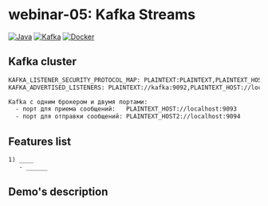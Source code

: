# webinar-05: Kafka Streams
[![Java](https://img.shields.io/badge/Java-E43222??style=for-the-badge&logo=openjdk&logoColor=FFFFFF)](https://www.java.com/)
[![Kafka](https://img.shields.io/badge/Kafka-000000??style=for-the-badge&logo=apachekafka)](https://kafka.apache.org/)
[![Docker](https://img.shields.io/badge/Docker-0E2B62??style=for-the-badge&logo=Docker&logoColor=FFFFFF)](https://www.docker.com/)

## Kafka cluster
```txt
KAFKA_LISTENER_SECURITY_PROTOCOL_MAP: PLAINTEXT:PLAINTEXT,PLAINTEXT_HOST:PLAINTEXT,PLAINTEXT_HOST2:PLAINTEXT
KAFKA_ADVERTISED_LISTENERS: PLAINTEXT://kafka:9092,PLAINTEXT_HOST://localhost:9093,PLAINTEXT_HOST2://localhost:9094

Kafka с одним брокером и двумя портами: 
  - порт для приема сообщений:   PLAINTEXT_HOST://localhost:9093
  - порт для отправки сообщений: PLAINTEXT_HOST2://localhost:9094  
```

## Features list
```txt
1) ____
   - ______
```

## Demo's description
```txt

```
